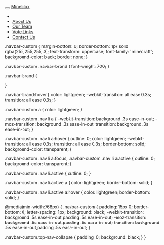 <div class="navbar navbar-custom navbar-fixed-top" role="navigation">
            <div class="container">
                <div class="navbar-header">
                    <button type="button" class="navbar-toggle navbar-center" data-toggle="collapse" data-target=".navbar-main-collapse">
                        <span class="icon-bar"></span>
                        <span class="icon-bar"></span>
                        <span class="icon-bar"></span>
                    </button>
                    <a class="navbar-brand page-scroll" href="#page-top">Mineblox</a>
                </div>
                <div class="collapse navbar-collapse navbar-main-collapse">
                    <ul class="nav navbar-right navbar-nav">
                        <li class="hidden">
                            <a href="#page-top"></a>
                        </li>
                        <li class="navbar-nav-li">
                            <a class="page-scroll" href="#about">About Us</a>
                        </li>
                        <li class="navbar-nav-li">
                            <a class="page-scroll" href="#team">Our Team</a>
                        </li>
                        <li class="navbar-nav-li">
                        	<a class="page-scroll" href="#voting">Vote Links</a>
                        </li>
                        <li class="navbar-nav-li">
                            <a class="page-scroll" href="#contact">Contact Us</a>
                        </li>
                    </ul>
                </div>
            </div>
        </div>
		

.navbar-custom {
    margin-bottom: 0;
    border-bottom: 1px solid rgba(255,255,255,.3);
    text-transform: uppercase;
    font-family: 'minecraft';
    background-color: black;
	border: none;
}

.navbar-custom .navbar-brand {
  font-weight: 700;
}

.navbar-brand {
	
}

.navbar-brand:hover {
    color: lightgreen;
    -webkit-transition: all ease 0.3s;
    transition: all ease 0.3s;
}

.navbar-custom a {
    color: lightgreen;
}

.navbar-custom .nav li a {
    -webkit-transition: background .3s ease-in-out;
    -moz-transition: background .3s ease-in-out;
    transition: background .3s ease-in-out;
}

.navbar-custom .nav li a:hover {
    outline: 0;
    color: lightgreen;
    -webkit-transition: all ease 0.3s;
    transition: all ease 0.3s;
    border-bottom: solid;
    background-color: transparent;
}

.navbar-custom .nav li a:focus,
.navbar-custom .nav li a:active {
    outline: 0;
    background-color: transparent;
}

.navbar-custom .nav li.active {
    outline: 0;
}

.navbar-custom .nav li.active a {
    color: lightgreen;
    border-bottom: solid;
}

.navbar-custom .nav li.active a:hover {
    color: lightgreen;
    border-bottom: solid;
}

@media(min-width:768px) {
    .navbar-custom {
        padding: 15px 0;
        border-bottom: 0;
        letter-spacing: 1px;
        background: black;
        -webkit-transition: background .5s ease-in-out,padding .5s ease-in-out;
        -moz-transition: background .5s ease-in-out,padding .5s ease-in-out;
        transition: background .5s ease-in-out,padding .5s ease-in-out;
    }

.navbar-custom.top-nav-collapse {
    padding: 0;
    background: black;
    }
}
